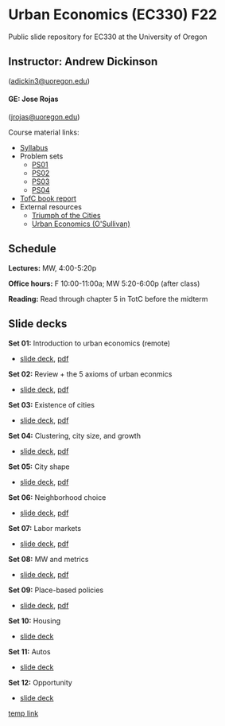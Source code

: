 # Urban Economics (EC330) F22
Public slide repository for EC330 at the University of Oregon

## Instructor: Andrew Dickinson 
(adickin3@uoregon.edu)

#### GE: Jose Rojas 
(jrojas@uoregon.edu)

Course material links:
  - [Syllabus](syllabus/working_syllabus_fall22.pdf)
  - Problem sets
	- [PS01](problem-sets/ps01/ps01.pdf)
    - [PS02](problem-sets/ps02/ps02.pdf)
    - [PS03](problem-sets/ps03/ps03.pdf)
    - [PS04](problem-sets/ps04/ps04.pdf)
  - [TofC book report](ec330-TotC-rubric.pdf)
  - External resources
	- [Triumph of the Cities](resources/Triumph-of-the-City-Edward-Glaeser.pdf)
	- [Urban Economics (O'Sullivan)](resources/O'Sullivan_Urban_Economics_8th.pdf) 

## Schedule

__Lectures:__ MW, 4:00-5:20p

__Office hours:__ F 10:00-11:00a; MW 5:20-6:00p (after class)

__Reading:__
Read through chapter 5 in TotC before the midterm

## Slide decks

__Set 01:__ Introduction to urban economics (remote) 
- [slide deck](slides/001-intro/01-intro.html), [pdf](slides/001-intro/01-intro.pdf)

__Set 02:__ Review + the 5 axioms of urban econmics
- [slide deck](slides/002-review/02-review.html), [pdf](slides/002-review/02-review.pdf)

__Set 03:__ Existence of cities
- [slide deck](slides/003-size/03-size.html), [pdf](slides/003-size/03-size.pdf)

__Set 04:__ Clustering, city size, and growth
- [slide deck](slides/004-growth/04-growth.html), [pdf](slides/004-growth/04-growth.pdf)

__Set 05:__ City shape
- [slide deck](slides/005-rents/05-rents.html), [pdf](slides/005-rents/05-rents.pdf)

__Set 06:__ Neighborhood choice
- [slide deck](slides/006-nbhd-choice/06-nbhd-choice.html), [pdf](slides/006-nbhd-choice/06-nbhd-choice.pdf)

__Set 07:__ Labor markets
- [slide deck](slides/007-labor/07-labor.html), [pdf](slides/007-labor/07-labor.pdf)

__Set 08:__ MW and metrics
- [slide deck](slides/008-mw-causality/08-mw-causality.html), [pdf](slides/008-mw-causality/08-mw-causality.pdf)

__Set 09:__ Place-based policies
- [slide deck](slides/009-pb-policy/09-pb-policy.html), [pdf](slides/009-pb-policy/09-pb-policy.pdf)

__Set 10:__ Housing
- [slide deck](slides/010-housing/10-housing.html)

__Set 11:__ Autos
- [slide deck](slides/011-auto/11-auto.html)

__Set 12:__ Opportunity
- [slide deck](slides/015-opportunity/15-opportunity.html)





[temp link](grants-temp/kleinsorge-23.html)
